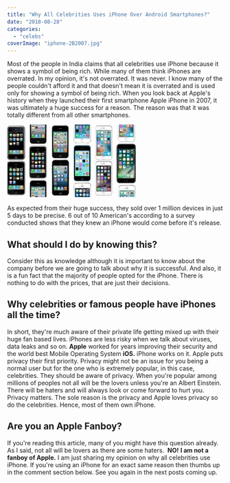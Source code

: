 ```yaml
---
title: "Why All Celebrities Uses iPhone Over Android Smartphones?"
date: "2018-08-28"
categories: 
  - "celebs"
coverImage: "iphone-2B2007.jpg"
---
```


Most of the people in India claims that all celebrities use iPhone because it shows a symbol of being rich. While many of them think iPhones are overrated. In my opinion, it's not overrated. It was never. I know many of the people couldn't afford it and that doesn't mean it is overrated and is used only for showing a symbol of being rich. When you look back at Apple's history when they launched their first smartphone Apple iPhone in 2007, it was ultimately a huge success for a reason. The reason was that it was totally different from all other smartphones. 

[![](images/iphone-2B2007-300x169.jpg)](https://sastaeinstein.com/wp-content/uploads/2018/08/iphone-2B2007.jpg)

As expected from their huge success, they sold over 1 million devices in just 5 days to be precise. 6 out of 10 American's according to a survey conducted shows that they knew an iPhone would come before it's release.

## **What should I do by knowing this?**

Consider this as knowledge although it is important to know about the company before we are going to talk about why it is successful. And also, it is a fun fact that the majority of people opted for the iPhone. There is nothing to do with the prices, that are just their decisions.

## **Why celebrities or famous people have iPhones all the time?**

In short, they're much aware of their private life getting mixed up with their huge fan based lives. iPhones are less risky when we talk about viruses, data leaks and so on. **Apple** worked for years improving their security and the world best Mobile Operating System **iOS.** iPhone works on it. Apple puts privacy their first priority. Privacy might not be an issue for you being a normal user but for the one who is extremely popular, in this case, celebrities. They should be aware of privacy. When you're popular among millions of peoples not all will be the lovers unless you're an Albert Einstein. There will be haters and will always look or come forward to hurt you. Privacy matters. The sole reason is the privacy and Apple loves privacy so do the celebrities. Hence, most of them own iPhone.

## **Are you an Apple Fanboy?**

If you're reading this article, many of you might have this question already. As I said, not all will be lovers as there are some haters.  **NO!** **I am not a fanboy of Apple.**  I am just sharing my opinion on why all celebrities use iPhone. If you're using an iPhone for an exact same reason then thumbs up in the comment section below. See you again in the next posts coming up.
